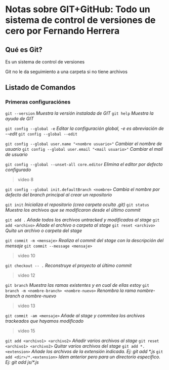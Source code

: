 # Notas sobre GIT+GitHub: Todo un sistema de control de versiones de cero por Fernando Herrera

## Qué es Git?

Es un sistema de control de versiones

Git no le da seguimiento a una carpeta si no tiene archivos

## Listado de Comandos

### Primeras configuraciónes

`git --version` *Muestra la versión instalada de GIT*
`git help` *Muestra la ayuda de GIT*

`git config --global -e` *Editar la configuración global, -e es abreviación de --edit*
`git config --global --edit`

`git config --global user.name "<nombre usuario>"` *Cambiar el nombre de usuario*
`git config --global user.email "<mail usuario>"` *Cambiar el mail de usuario*

`git config --global --unset-all core.editor` *Elimina el editor por defecto configurado*

>video 8

`git config --global init.defaultBranch <nombre>` *Cambia el nombre por defecto del branch principal al crear un repositorio*

`git init` *Inicializa el repositorio (crea carpeta oculta .git)*
`git status` *Muestra los archivos que se modificaron desde el último commit*

`git add .` *Añade todos los archivos untracked y modificados al stage*
`git add <archivo>` *Añade el archivo o carpeta al stage*
`git reset <archivo>` *Quita un archivo o carpeta del stage*

`git commit -m <mensaje>` *Realiza el commit del stage con la descripción del mensaje*
`git commit --message <mensaje>`

>video 10

`git checkout -- .` *Reconstruye el proyecto al último commit*

>video 12

`git branch` *Muestra las ramas existentes y en cual de ellas estoy*
`git branch -m <nombre-branch> <nombre-nuevo>` *Renombra la rama nombre-branch a nombre-nuevo*

>video 13

`git commit -am <mensaje>` *Añade al stage y commitea los archivos trackeados que hayamos modificado*

>video 15

`git add <archivo1> <archivo2>` *Añadir varios archivos al stage*
`git reset <archivo1> <archivo2>` *Quitar varios archivos del stage*
`git add *.<extension>` *Añade los archivos de la extensión indicada. Ej: git add \*.js*
`git add <dir>/*.<extension>` *Idem anterior pero para un directorio específico. Ej: git add js/\*.js*
